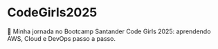 # CodeGirls2025
🚀 Minha jornada no Bootcamp Santander Code Girls 2025: aprendendo AWS, Cloud e DevOps passo a passo.
